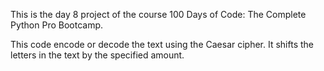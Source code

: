 This is the day 8 project of the course 100 Days of Code: The Complete Python Pro Bootcamp.

This code encode or decode the text using the Caesar cipher. It shifts the letters in the text by the specified amount.

